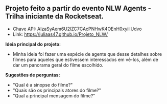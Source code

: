 ## Projeto feito a partir do evento NLW Agents - Trilha iniciante da Rocketseat.
- Chave API: AIzaSyAem6U2lZC7CAcPNHwK4OEnH0xyiilUdvo
- Link: https://juliaas47.github.io/Projeto_NLW/

**Ideia principal do projeto:**

- Minha ideia foi fazer uma espécie de agente que desse detalhes sobre filmes para aqueles que estivessem interessados em vê-los, além de dar um panorama geral do filme escolhido.

**Sugestões de perguntas:**
   - "Qual é a sinopse do filme?"
   - "Quais são os principais atores do filme?"
   - "Qual a principal mensagem do filme?"
 

